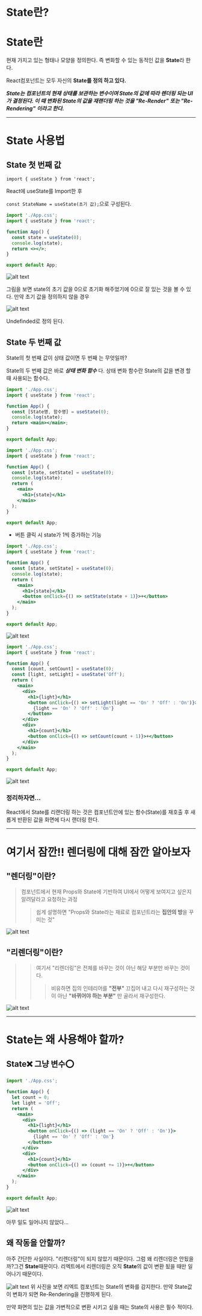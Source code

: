# State란?

# State란

현재 가지고 있는 형태나 모양을 정의한다. 즉 변화할 수 있는 동적인 값을 **State**라 한다.

React컴포넌트는 모두 자신의 **State를 정의 하고 있다.**

**_State는 컴포넌트의 현재 상태를 보관하는 변수이며 State의 값에 따라 렌더링 되는 UI가 결정된다. 이 때 변화된 State의 값을 재랜더링 하는 것을 "Re-Render" 또는 "Re-Rendering" 이라고 한다._**

---

# State 사용법

## State 첫 번째 값

`import { useState } from 'react';`

React에 useState를 Import한 후

`const StateName = useState(초기 값);`으로 구성된다.

```jsx
import './App.css';
import { useState } from 'react';

function App() {
  const state = useState(0);
  console.log(state);
  return <></>;
}

export default App;
```

![alt text](/Source/image-1.png)

그림을 보면 state의 초기 값을 0으로 초기화 해주었기에 0으로 잘 있는 것을 볼 수 있다.
만약 초기 값을 정의하지 않을 경우

![alt text](/Source/image-3.png)

Undefinded로 정의 된다.

## State 두 번째 값

State의 첫 번째 값이 상태 값이면 두 번째 는 무엇일까?

State의 두 번째 값은 바로 **_상태 변화 함수_** 다. 상태 변화 함수란 State의 값을 변경 할 때 사용되는 함수다.

```jsx
import './App.css';
import { useState } from 'react';

function App() {
  const [State명, 함수명] = useState(0);
  console.log(state);
  return <main></main>;
}

export default App;
```

```jsx
import './App.css';
import { useState } from 'react';

function App() {
  const [state, setState] = useState(0);
  console.log(state);
  return (
    <main>
      <h1>{state}</h1>
    </main>
  );
}

export default App;
```

- 버튼 클릭 시 state가 1씩 증가하는 기능

```jsx
import './App.css';
import { useState } from 'react';

function App() {
  const [state, setState] = useState(0);
  console.log(state);
  return (
    <main>
      <h1>{state}</h1>
      <button onClick={() => setState(state + 1)}>+</button>
    </main>
  );
}

export default App;
```

![alt text](/Source/ButtonClickEvent.gif)

```jsx
import './App.css';
import { useState } from 'react';

function App() {
  const [count, setCount] = useState(0);
  const [light, setLight] = useState('Off');
  return (
    <main>
      <div>
        <h1>{light}</h1>
        <button onClick={() => setLight(light == 'On' ? 'Off' : 'On')}>
          {light == 'On' ? 'Off' : 'On'}
        </button>
      </div>
      <div>
        <h1>{count}</h1>
        <button onClick={() => setCount(count + 1)}>+</button>
      </div>
    </main>
  );
}

export default App;
```

![alt text](/Source/ButtonClickEventOnOff.gif)

### 정리하자면...

React에서 State를 리랜더링 하는 것은 컴포넌트안에 있는 함수(State)를 재호출 후 새롭게 반환된 값을 화면에 다시 랜더링 한다.

---

# 여기서 잠깐!! 렌더링에 대해 잠깐 알아보자

## "렌더링"이란?

> 컴포넌트에서 현재 Props와 State에 기반하여 UI에서 어떻게 보여지고 싶은지 알려달라고 요청하는 과정
>
> > 쉽게 설명하면 "Props와 State라는 재료로 컴포넌트라는 **집안의 방**을 꾸미는 것"

![alt text](/Source/Frame_2.png)

## "리렌더링"이란?

> > 여기서 "리렌더링"은 전체를 바꾸는 것이 아닌 해당 부분만 바꾸는 것이다.
> >
> > > 비유하면 집의 인테리어를 **"전부"** 끄집어 내고 다시 재구성하는 것이 아닌 **"바뀌어야 하는 부분"** 만 골라서 재구성한다.

![alt text](/Source/Frame_1.png)

---

# State는 왜 사용해야 할까?

## State❌ 그냥 변수⭕

```jsx
import './App.css';

function App() {
  let count = 0;
  let light = 'Off';
  return (
    <main>
      <div>
        <h1>{light}</h1>
        <button onClick={() => (light == 'On' ? 'Off' : 'On')}>
          {light == 'On' ? 'Off' : 'On'}
        </button>
      </div>
      <div>
        <h1>{count}</h1>
        <button onClick={() => (count += 1)}>+</button>
      </div>
    </main>
  );
}

export default App;
```

![alt text](/Source/NotState.gif)

아무 일도 일어나지 않았다...

## 왜 작동을 안할까?

아주 간단한 사실이다. "리렌더링"이 되지 않았기 때문이다.
그럼 왜 리렌더링은 안됬을까?그건 **State**때문이다. 리엑트에서 리렌더링은 오직 **State**의 값이 변환 됬을 때만 일어나기 때문이다.

![alt text](/Source/Frame_3.png)
위 사진을 보면 리엑트 컴포넌트는 State의 변화를 감지한다. 만약 State값이 변화가 되면 Re-Rendering을 진행하게 된다.

만약 화면의 있는 값을 가변적으로 변환 시키고 싶을 때는 State의 사용은 필수 적이다.
